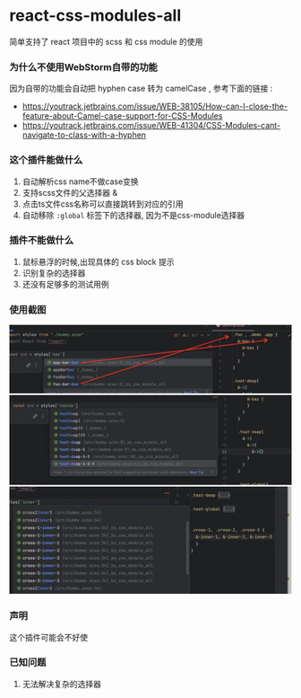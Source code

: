 # react-css-modules-all

简单支持了 react 项目中的 scss 和 css module 的使用

### 为什么不使用WebStorm自带的功能

因为自带的功能会自动把 hyphen case 转为 camelCase , 参考下面的链接 : 
- https://youtrack.jetbrains.com/issue/WEB-38105/How-can-I-close-the-feature-about-Camel-case-support-for-CSS-Modules
- https://youtrack.jetbrains.com/issue/WEB-41304/CSS-Modules-cant-navigate-to-class-with-a-hyphen


### 这个插件能做什么

1. 自动解析css name不做case变换
2. 支持scss文件的父选择器 &
3. 点击ts文件css名称可以直接跳转到对应的引用
4. 自动移除 `:global` 标签下的选择器, 因为不是css-module选择器


### 插件不能做什么

1. 鼠标悬浮的时候,出现具体的 css block 提示
2. 识别复杂的选择器
3. 还没有足够多的测试用例


### 使用截图

![1.jpg](src%2Fmain%2Fresources%2Fpic%2F1.jpg)
![2.jpg](src%2Fmain%2Fresources%2Fpic%2F2.jpg)
![3.jpg](src%2Fmain%2Fresources%2Fpic%2F3.jpg)


### 声明
这个插件可能会不好使

### 已知问题

1. 无法解决复杂的选择器